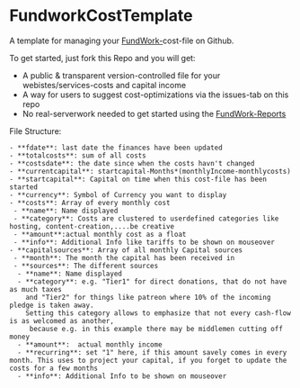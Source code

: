 # FundworkCostTemplate
 A template for managing your [FundWork-](https://github.com/TheBlune/FundWork)cost-file on Github.
 
 To get started, just fork this Repo and you will get: 
 - A public & transparent version-controlled file for your webistes/services-costs and capital income 
 - A way for users to suggest cost-optimizations via the issues-tab on this repo
 - No real-serverwork needed to get started using the [FundWork-Reports](https://github.com/TheBlune/FundWork)

File Structure: 
```
- **fdate**: last date the finances have been updated 
- **totalcosts**: sum of all costs
- **costsdate**: the date since when the costs havn't changed
- **currentcapital**: startcapital-Months*(monthlyIncome-monthlycosts)
- **startcapital**: Capital on time when this cost-file has been started
- **currency**: Symbol of Currency you want to display
- **costs**: Array of every monthly cost
 - **name**: Name displayed
 - **category**: Costs are clustered to userdefined categories like hosting, content-creation,....be creative
 - **amount**:actual monthly cost as a float
 - **info**: Additional Info like tariffs to be shown on mouseover
- **capitalsources**: Array of all monthly Capital sources 
 - **month**: The month the capital has been received in
 - **sources**: The different sources
  - **name**: Name displayed
  - **category**: e.g. "Tier1" for direct donations, that do not have as much taxes 
    and "Tier2" for things like patreon where 10% of the incoming pledge is taken away. 
    Setting this category allows to emphasize that not every cash-flow is as welcomed as another,
     because e.g. in this example there may be middlemen cutting off money
  - **amount**:  actual monthly income
  - **recurring**: set "1" here, if this amount savely comes in every month. This uses to project your capital, if you forget to update the costs for a few months
  - **info**: Additional Info to be shown on mouseover
```
